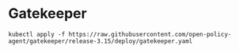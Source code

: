 # Gatekeeper

```
kubectl apply -f https://raw.githubusercontent.com/open-policy-agent/gatekeeper/release-3.15/deploy/gatekeeper.yaml
```
